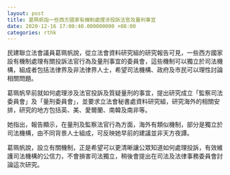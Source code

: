 ```yaml
---
layout: post
title: 葛珮帆指一些西方國家有機制處理涉投訴法官及量刑事宜
date: 2020-12-16 17:00:40.000000000 +08:00
categories: rthk
---
```


民建聯立法會議員葛珮帆說，從立法會資料研究組的研究報告可見，一些西方國家設有機制處理有關投訴法官行為及量刑事宜的委員會，這些機制可以獨立於司法機構，組成者包括法律界及非法律界人士，希望司法機構、政府及市民可以理性討論相關問題。

葛珮帆早前就如何處理涉及法官投訴及質疑量刑的事宜，提出研究成立「監察司法委員會」及「量刑委員會」，並要求立法會秘書處資料研究組，研究海外的相關安排，研究的地方包括英、美、愛爾蘭、南韓及南非等。

她指出，報告顯示，在量刑及監察法官行為方面，海外有類似機制，部分是獨立於司法機構，由不同背景人士組成，可反映她早前的建議並非天方夜譚。

葛珮帆說，設立有關機制，正是希望可以更清晰讓公眾知道如何處理投訴，有效維護司法機構的公信力，不會損害司法獨立，稍後會提出在司法及法律事務委員會討論這次研究。
